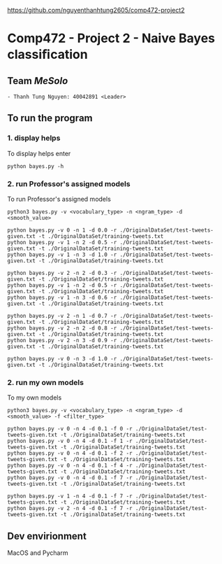 https://github.com/nguyenthanhtung2605/comp472-project2
# Comp472 - Project 2 -  Naive Bayes classiﬁcation

## Team ***MeSolo***
```
- Thanh Tung Nguyen: 40042891 <Leader>
```

## To run the program

### 1. display helps
To display helps enter
```
python bayes.py -h
```
### 2. run Professor's assigned models
To run Professor's assigned models

```python3 bayes.py -v <vocabulary_type> -n <ngram_type> -d <smooth_value>```

```
python bayes.py -v 0 -n 1 -d 0.0 -r ./OriginalDataSet/test-tweets-given.txt -t ./OriginalDataSet/training-tweets.txt
python bayes.py -v 1 -n 2 -d 0.5 -r ./OriginalDataSet/test-tweets-given.txt -t ./OriginalDataSet/training-tweets.txt
python bayes.py -v 1 -n 3 -d 1.0 -r ./OriginalDataSet/test-tweets-given.txt -t ./OriginalDataSet/training-tweets.txt

python bayes.py -v 2 -n 2 -d 0.3 -r ./OriginalDataSet/test-tweets-given.txt -t ./OriginalDataSet/training-tweets.txt
python bayes.py -v 1 -n 2 -d 0.5 -r ./OriginalDataSet/test-tweets-given.txt -t ./OriginalDataSet/training-tweets.txt
python bayes.py -v 1 -n 3 -d 0.6 -r ./OriginalDataSet/test-tweets-given.txt -t ./OriginalDataSet/training-tweets.txt

python bayes.py -v 2 -n 1 -d 0.7 -r ./OriginalDataSet/test-tweets-given.txt -t ./OriginalDataSet/training-tweets.txt
python bayes.py -v 2 -n 2 -d 0.8 -r ./OriginalDataSet/test-tweets-given.txt -t ./OriginalDataSet/training-tweets.txt
python bayes.py -v 2 -n 3 -d 0.9 -r ./OriginalDataSet/test-tweets-given.txt -t ./OriginalDataSet/training-tweets.txt

python bayes.py -v 0 -n 3 -d 1.0 -r ./OriginalDataSet/test-tweets-given.txt -t ./OriginalDataSet/training-tweets.txt

```

### 2. run my own models
To my own models

```python3 bayes.py -v <vocabulary_type> -n <ngram_type> -d <smooth_value> -f <filter_type>```

```
python bayes.py -v 0 -n 4 -d 0.1 -f 0 -r ./OriginalDataSet/test-tweets-given.txt -t ./OriginalDataSet/training-tweets.txt
python bayes.py -v 0 -n 4 -d 0.1 -f 1 -r ./OriginalDataSet/test-tweets-given.txt -t ./OriginalDataSet/training-tweets.txt
python bayes.py -v 0 -n 4 -d 0.1 -f 2 -r ./OriginalDataSet/test-tweets-given.txt -t ./OriginalDataSet/training-tweets.txt
python bayes.py -v 0 -n 4 -d 0.1 -f 4 -r ./OriginalDataSet/test-tweets-given.txt -t ./OriginalDataSet/training-tweets.txt
python bayes.py -v 0 -n 4 -d 0.1 -f 7 -r ./OriginalDataSet/test-tweets-given.txt -t ./OriginalDataSet/training-tweets.txt

python bayes.py -v 1 -n 4 -d 0.1 -f 7 -r ./OriginalDataSet/test-tweets-given.txt -t ./OriginalDataSet/training-tweets.txt
python bayes.py -v 2 -n 4 -d 0.1 -f 7 -r ./OriginalDataSet/test-tweets-given.txt -t ./OriginalDataSet/training-tweets.txt
```

## Dev envirionment
MacOS and Pycharm